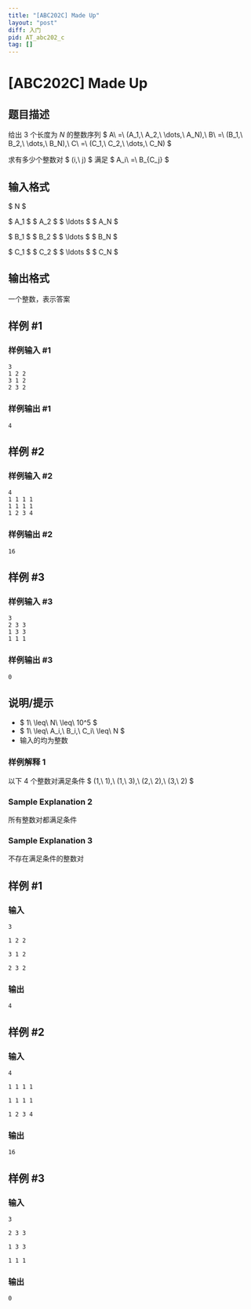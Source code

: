 ```yaml
---
title: "[ABC202C] Made Up"
layout: "post"
diff: 入门
pid: AT_abc202_c
tag: []
---
```


# [ABC202C] Made Up

## 题目描述

[problemUrl]: https://atcoder.jp/contests/abc202/tasks/abc202_c

给出 3 个长度为 $N$ 的整数序列 $ A\ =\ (A_1,\ A_2,\ \dots,\ A_N),\ B\ =\ (B_1,\ B_2,\ \dots,\ B_N),\ C\ =\ (C_1,\ C_2,\ \dots,\ C_N) $ 

求有多少个整数对 $ (i,\ j) $ 满足 $ A_i\ =\ B_{C_j} $

## 输入格式

$ N $

$ A_1 $ $ A_2 $ $ \ldots $ $ A_N $

$ B_1 $ $ B_2 $ $ \ldots $ $ B_N $

$ C_1 $ $ C_2 $ $ \ldots $ $ C_N $

## 输出格式

一个整数，表示答案

## 样例 #1

### 样例输入 #1

```
3
1 2 2
3 1 2
2 3 2
```

### 样例输出 #1

```
4
```

## 样例 #2

### 样例输入 #2

```
4
1 1 1 1
1 1 1 1
1 2 3 4
```

### 样例输出 #2

```
16
```

## 样例 #3

### 样例输入 #3

```
3
2 3 3
1 3 3
1 1 1
```

### 样例输出 #3

```
0
```

## 说明/提示

- $ 1\ \leq\ N\ \leq\ 10^5 $
- $ 1\ \leq\ A_i,\ B_i,\ C_i\ \leq\ N $
- 输入的均为整数

### 样例解释 1

以下 4 个整数对满足条件 $ (1,\ 1),\ (1,\ 3),\ (2,\ 2),\ (3,\ 2) $ 

### Sample Explanation 2

所有整数对都满足条件

### Sample Explanation 3

不存在满足条件的整数对

## 样例 #1

### 输入

```
3
1 2 2
3 1 2
2 3 2
```

### 输出

```
4
```

## 样例 #2

### 输入

```
4
1 1 1 1
1 1 1 1
1 2 3 4
```

### 输出

```
16
```

## 样例 #3

### 输入

```
3
2 3 3
1 3 3
1 1 1
```

### 输出

```
0
```

